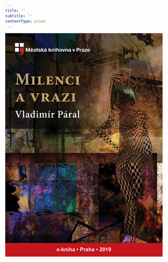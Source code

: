 ```yaml
---
title: ''
subtitle: ''
contentType: prose
---
```


![obalka_milenci_a_vrazi.jpg](./resources/obalka_milenci_a_vrazi_fmt.png)
